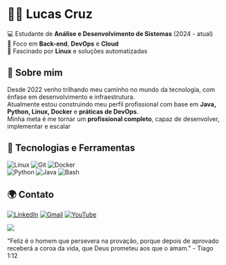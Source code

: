# 👨‍💻 Lucas Cruz

💻 Estudante de **Análise e Desenvolvimento de Sistemas** (2024 - atual)  
🚀 Foco em **Back-end**, **DevOps** e **Cloud**  
🐧 Fascinado por **Linux** e soluções automatizadas

## 📌 Sobre mim 

Desde 2022 venho trilhando meu caminho no mundo da tecnologia, com ênfase em desenvolvimento e infraestrutura.  
Atualmente estou construindo meu perfil profissional com base em **Java, Python, Linux, Docker** e **práticas de DevOps**.  
Minha meta é me tornar um **profissional completo**, capaz de desenvolver, implementar e escalar

## 🔧 Tecnologias e Ferramentas  

![Linux](https://img.shields.io/badge/Linux-FCC624?style=for-the-badge&logo=linux&logoColor=000)  ![Git](https://img.shields.io/badge/Git-F05032?style=for-the-badge&logo=git&logoColor=fff)  ![Docker](https://img.shields.io/badge/Docker-2496ED?style=for-the-badge&logo=docker&logoColor=fff)  
![Python](https://img.shields.io/badge/Python-3776AB?style=for-the-badge&logo=python&logoColor=fff)  ![Java](https://img.shields.io/badge/Java-007396?style=for-the-badge&logo=openjdk&logoColor=fff)  ![Bash](https://img.shields.io/badge/Bash-4EAA25?style=for-the-badge&logo=gnubash&logoColo)

## 🌍 Contato  

[![LinkedIn](https://img.shields.io/badge/LinkedIn-0A66C2?style=for-the-badge&logo=linkedin&logoColor=fff)](https://www.linkedin.com/in/lucas-henrique-da-cruz-937411280/)  [![Gmail](https://img.shields.io/badge/Email-D14836?style=for-the-badge&logo=gmail&logoColor=fff)](mailto:lucash_2003@hotmail.com) [![YouTube](https://img.shields.io/badge/YouTube-FF0000?style=for-the-badge&logo=youtube&logoColor=fff)](https://www.youtube.com/@LUKKEIRA)  

<img src="https://i.pinimg.com/1200x/0a/aa/a6/0aaaa648daacd6bd85b0edc9b6638dcb.jpg">

"Feliz é o homem que persevera na provação, porque depois de aprovado receberá a coroa da vida, que Deus prometeu aos que o amam." - Tiago 1:12
